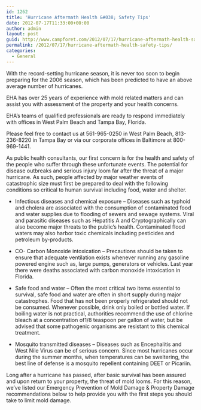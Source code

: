 ```yaml
---
id: 1262
title: 'Hurricane Aftermath Health &#038; Safety Tips'
date: 2012-07-17T11:33:00+00:00
author: admin
layout: post
guid: http://www.campforet.com/2012/07/17/hurricane-aftermath-health-safety-tips/
permalink: /2012/07/17/hurricane-aftermath-health-safety-tips/
categories:
  - General
---
```

With the record-setting hurricane season, it is never too soon to begin preparing for the 2006 season, which has been predicted to have an above average number of hurricanes.

EHA has over 25 years of experience with mold related matters and can assist you with assessment of the property and your health concerns.

EHA’s teams of qualified professionals are ready to respond immediately with offices in West Palm Beach and Tampa Bay, Florida.
  
Please feel free to contact us at 561-965-0250 in West Palm Beach, 813-236-8220 in Tampa Bay or via our corporate offices in Baltimore at 800-969-1441.

As public health consultants, our first concern is for the health and safety of the people who suffer through these unfortunate events. The potential for disease outbreaks and serious injury loom far after the threat of a major hurricane. As such, people affected by major weather events of catastrophic size must first be prepared to deal with the following conditions so critical to human survival including food, water and shelter.

* Infectious diseases and chemical exposure – Diseases such as typhoid and cholera are associated with the consumption of contaminated food and water supplies due to flooding of sewers and sewage systems. Viral and parasitic diseases such as Hepatitis A and Cryptographically can also become major threats to the public’s health. Contaminated flood waters may also harbor toxic chemicals including pesticides and petroleum by-products.

* CO- Carbon Monoxide intoxication – Precautions should be taken to ensure that adequate ventilation exists whenever running any gasoline powered engine such as, large pumps, generators or vehicles. Last year there were deaths associated with carbon monoxide intoxication in Florida.

* Safe food and water – Often the most critical two items essential to survival, safe food and water are often in short supply during major catastrophes. Food that has not been properly refrigerated should not be consumed. Whenever possible, drink only boiled or bottled water. If boiling water is not practical, authorities recommend the use of chlorine bleach at a concentration of1/8 teaspoon per gallon of water, but be advised that some pathogenic organisms are resistant to this chemical treatment.

* Mosquito transmitted diseases – Diseases such as Encephalitis and West Nile Virus can be of serious concern. Since most hurricanes occur during the summer months, when temperatures can be sweltering, the best line of defense is a mosquito repellent containing DEET or Picariin.

Long after a hurricane has passed, after basic survival has been assured and upon return to your property, the threat of mold looms. For this reason, we&#8217;ve listed our Emergency Prevention of Mold Damage & Property Damage recommendations below to help provide you with the first steps you should take to limit mold damage.